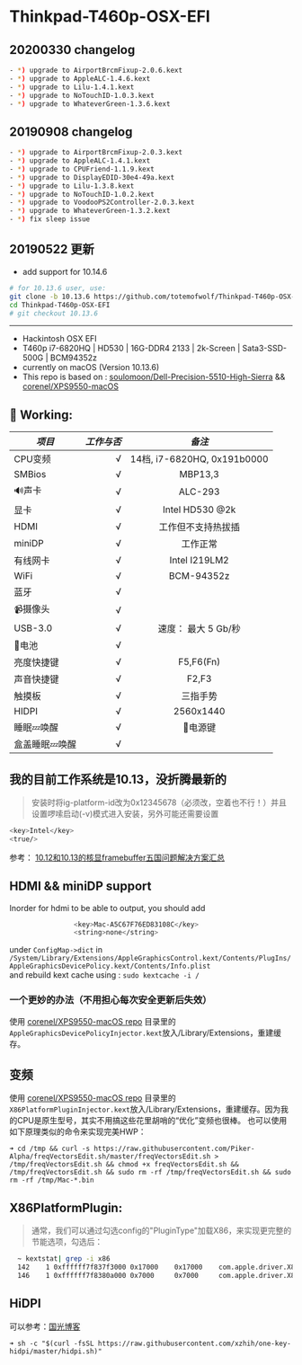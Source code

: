 # Thinkpad-T460p-OSX-EFI


## 20200330 changelog

``` bash
- *) upgrade to AirportBrcmFixup-2.0.6.kext
- *) upgrade to AppleALC-1.4.6.kext
- *) upgrade to Lilu-1.4.1.kext
- *) upgrade to NoTouchID-1.0.3.kext
- *) upgrade to WhateverGreen-1.3.6.kext
```

## 20190908 changelog

``` bash
- *) upgrade to AirportBrcmFixup-2.0.3.kext
- *) upgrade to AppleALC-1.4.1.kext
- *) upgrade to CPUFriend-1.1.9.kext
- *) upgrade to DisplayEDID-30e4-49a.kext
- *) upgrade to Lilu-1.3.8.kext
- *) upgrade to NoTouchID-1.0.2.kext
- *) upgrade to VoodooPS2Controller-2.0.3.kext
- *) upgrade to WhateverGreen-1.3.2.kext
- *) fix sleep issue
```

## 20190522 更新

* add support for 10.14.6

``` bash
# for 10.13.6 user, use:
git clone -b 10.13.6 https://github.com/totemofwolf/Thinkpad-T460p-OSX-EFI.git
cd Thinkpad-T460p-OSX-EFI
# git checkout 10.13.6
```

---

* Hackintosh OSX EFI
* T460p i7-6820HQ | HD530 | 16G-DDR4 2133 | 2k-Screen | Sata3-SSD-500G | BCM94352z
* currently on macOS (Version 10.13.6)
* This repo is based on : [soulomoon/Dell-Precision-5510-High-Sierra](https://github.com/soulomoon/Dell-Precision-5510-High-Sierra) && [corenel/XPS9550-macOS](https://github.com/corenel/XPS9550-macOS)

## 🍺 Working:

| *项目*        | *工作与否*    |  *备注*  |
| --------   | -----:   | :----: |
| CPU变频        | √      |   14档, i7-6820HQ, 0x191b0000 |
| SMBios        | √      |   MBP13,3    |
| 🔊声卡        | √      |   ALC-293    |
| 显卡        | √      |   Intel HD530 @2k  |
| HDMI        | √      |  工作但不支持热拔插   |
| miniDP        | √      |  工作正常   |
| 有线网卡        | √      | Intel I219LM2      |
| WiFi        | √      |   BCM-94352z    |
| 蓝牙        | √      |       |
| 📹摄像头        | √      |       |
| USB-3.0        | √      |   速度：	最大 5 Gb/秒 |
| 🔋电池        | √      |       |
| 亮度快捷键       | √      |   F5,F6(Fn)    |
| 声音快捷键        | √      |   F2,F3    |
| 触摸板        | √      | 三指手势      |
| HIDPI        | √      |  2560x1440     |
| 睡眠💤唤醒        | √      |  🔌电源键     |
| 盒盖睡眠💤唤醒        | √      |       |

## 我的目前工作系统是10.13，没折腾最新的

> 安装时将ig-platform-id改为0x12345678（必须改，空着也不行！）并且设置啰嗦启动(-v)模式进入安装，另外可能还需要设置

``` bash
<key>Intel</key>
<true/>
```

参考：
[10.12和10.13的核显framebuffer五国问题解决方案汇总](http://bbs.pcbeta.com/forum.php?mod=viewthread&tid=1696023)


## HDMI && miniDP support
Inorder for hdmi to be able to output, you should add

``` bash
				<key>Mac-A5C67F76ED83108C</key>
				<string>none</string>
```

under `ConfigMap->dict` in `/System/Library/Extensions/AppleGraphicsControl.kext/Contents/PlugIns/AppleGraphicsDevicePolicy.kext/Contents/Info.plist`  
and rebuild kext cache using : `sudo kextcache -i /`

### 一个更妙的办法（不用担心每次安全更新后失效）

使用 [corenel/XPS9550-macOS repo](https://github.com/corenel/XPS9550-macOS/tree/master/Kexts) 目录里的`AppleGraphicsDevicePolicyInjector.kext`放入/Library/Extensions，重建缓存。

## 变频

使用 [corenel/XPS9550-macOS repo](https://github.com/corenel/XPS9550-macOS/tree/master/Kexts) 目录里的
`X86PlatformPluginInjector.kext`放入/Library/Extensions，重建缓存。因为我的CPU是原生型号，其实不用搞这些花里胡哨的“优化”变频也很棒。
也可以使用如下原理类似的命令来实现完美HWP：

`➜ cd /tmp && curl -s https://raw.githubusercontent.com/Piker-Alpha/freqVectorsEdit.sh/master/freqVectorsEdit.sh > /tmp/freqVectorsEdit.sh && chmod +x freqVectorsEdit.sh && /tmp/freqVectorsEdit.sh && sudo rm -rf /tmp/freqVectorsEdit.sh && sudo rm -rf /tmp/Mac-*.bin`

## X86PlatformPlugin:

> 通常，我们可以通过勾选config的"PluginType"加载X86，来实现更完整的节能选项，勾选后：

``` bash
  ~ kextstat| grep -i x86
  142    1 0xffffff7f837f3000 0x17000    0x17000    com.apple.driver.X86PlatformPlugin (1.0.0) 75F8D5F2-9BB7-3709-987C-35B5C1FCB727 <117 64 22 13 11 7 6 5 4 3 1>
  146    1 0xffffff7f8380a000 0x7000     0x7000     com.apple.driver.X86PlatformShim (1.0.0) 78933162-E3FE-3568-B4E0-6A6BD9DEA64A <142 117 13 7 4 3>

```

## HiDPI

可以参考：[国光博客](http://sqlsec.com/2018/09/hidpi.html)

`➜ sh -c "$(curl -fsSL https://raw.githubusercontent.com/xzhih/one-key-hidpi/master/hidpi.sh)"`
